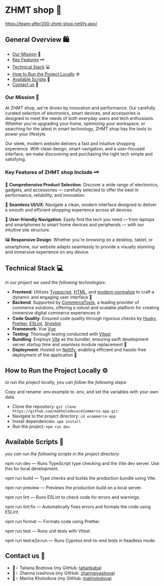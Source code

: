 # ZHMT shop 🌿

https://team-after200-zhmt-shop.netlify.app/

## General Overview 🛍️


- [Our Mission](#our-mission-) 🌸
- [Key Features](#key-features-of-greenshop-include-%EF%B8%8F) 🗝️
- [Technical Stack](#technical-stack-) 💻
- [How to Run the Project Locally](#how-to-run-the-project-locally-%EF%B8%8F) ⚙️
- [Available Scripts](#available-scripts-) 📑
- [Contact us](#contact-us-) 📩

### Our Mission 🌸

At ZHMT shop, we're driven by innovation and performance.
Our carefully curated selection of electronics, smart devices, and accessories is designed to meet the needs of both everyday users and tech enthusiasts. Whether you're upgrading your home, optimizing your workspace, or searching for the latest in smart technology,  ZHMT shop has the tools to power your lifestyle.

Our sleek, modern website delivers a fast and intuitive shopping experience. With clean design, smart navigation, and a user-focused interface, we make discovering and purchasing the right tech simple and satisfying.

### Key Features of  ZHMT shop Include 🗝️

🔎 **Comprehensive Product Selection**:  Discover a wide range of electronics, gadgets, and accessories — carefully selected to offer the best in performance, reliability, and innovation.

🎨 **Seamless UI/UX**: Navigate a clean, modern interface designed to deliver a smooth and efficient shopping experience across all devices.

🧭 **User-friendly Navigation**: Easily find the tech you need — from laptops and smartphones to smart home devices and peripherals — with our intuitive site structure.

🖼️ **Responsive Design**: Whether you're browsing on a desktop, tablet, or smartphone, our website adapts seamlessly to provide a visually stunning and immersive experience on any device.

## Technical Stack 💻

_in our project we used the following technologies:_

- **Frontend**: Utilizes [Typescript](https://www.typescriptlang.org/), [HTML](https://www.w3schools.com/html/), and [modern-normalize](https://github.com/sindresorhus/modern-normalize) to craft a dynamic and engaging user interface 🎨
- **Backend**: Supported by [CommerceTools](https://commercetools.com/), a leading provider of commerce solutions, offering a robust and scalable platform for creating immersive digital commerce experiences 🌐
- **Code Quality**: Ensured code quality through rigorous checks by [Husky](https://typicode.github.io/husky/), [Prettier](https://prettier.io/), [ESLint](https://eslint.org/), [Stylelint](https://stylelint.io/)
- **Framework**: Vue [Vue](https://vuejs.org/)
- **Testing**: Thorough testing conducted with [Vitest](https://vitest.dev/)
- **Bundling**: Employs [Vite](https://vitejs.dev/) as the bundler, ensuring swift development server startup time and seamless module replacement 🌳
- **Deployment**: Hosted on [Netlify](https://www.netlify.com/), enabling efficient and hassle-free deployment of the application 🌟



## How to Run the Project Locally ⚙️

_to run the project locally, you can follow the following steps:_

Copy and rename .env.example to .env, and set the variables with your own data.

- Clone the repository: `git clone https://github.com/makholodova/eCommerce-app.git`
- Navigate to the project directory: `cd ecommerce-app`
- Install dependencies: `npm install`
- Run the project: `npm run dev`

## Available Scripts 📑

_you can run the following scripts in the project directory:_

npm run dev — Runs TypeScript type checking and the Vite dev server. Use this for local development.

npm run build — Type checks and builds the production bundle using Vite.

npm run preview — Previews the production build on a local server.

npm run lint — Runs ESLint to check code for errors and warnings.

npm run lint:fix — Automatically fixes errors and formats the code using ESLint.

npm run format — Formats code using Prettier.

npm run test — Runs unit tests with Vitest.

npm run test:e2e:run — Runs Cypress end-to-end tests in headless mode.

## Contact us 📩

- 🧙♀️ Tatiana Bodrova (my GitHub: [tatiankaba](https://github.com/tatiankaba))
- 🧙♀️ Zhanna Ivashova (my GitHub: [zhannaivashova](https://github.com/zhannaivashova))
- 🧙♀️ Marina Kholodova (my GitHub: [makholodova](https://github.com/makholodova))


